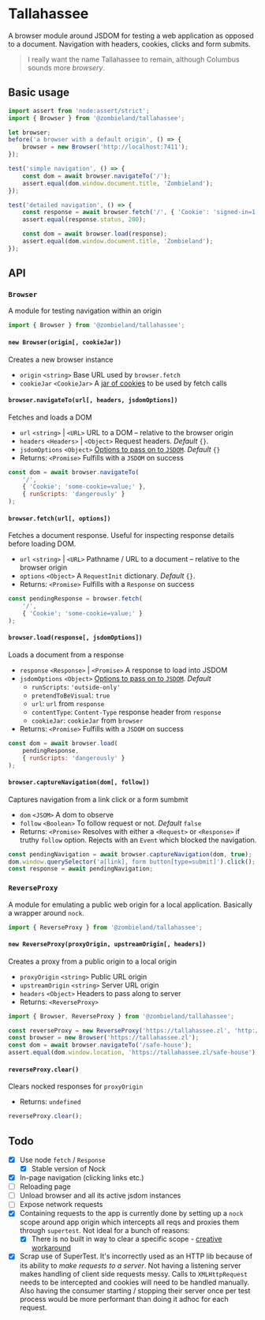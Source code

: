 # Tallahassee

A browser module around JSDOM for testing a web application as opposed to a document. Navigation with headers, cookies, clicks and form submits.

> I really want the name Tallahassee to remain, although Columbus sounds more _browsery_.

## Basic usage

```js
import assert from 'node:assert/strict';
import { Browser } from '@zombieland/tallahassee';

let browser;
before('a browser with a default origin', () => {
	browser = new Browser('http://localhost:7411');
});

test('simple navigation', () => {
	const dom = await browser.navigateTo('/');
	assert.equal(dom.window.document.title, 'Zombieland');
});

test('detailed navigation', () => {
	const response = await browser.fetch('/', { 'Cookie': 'signed-in=1' });
	assert.equal(response.status, 200);

	const dom = await browser.load(response);
	assert.equal(dom.window.document.title, 'Zombieland');
});
```

## API

### `Browser`

A module for testing navigation within an origin


```js
import { Browser } from '@zombieland/tallahassee';
```

#### `new Browser(origin[, cookieJar])`

Creates a new browser instance

- `origin` `<string>` Base URL used by `browser.fetch`
- `cookieJar` `<CookieJar>` A [jar of cookies](https://github.com/jsdom/jsdom/blob/main/README.md#cookie-jars) to be used by fetch calls

#### `browser.navigateTo(url[, headers, jsdomOptions])`

Fetches and loads a DOM

- `url` `<string>` | `<URL>` URL to a DOM – relative to the browser origin
- `headers` `<Headers>` | `<Object>` Request headers. *Default* `{}`.
- `jsdomOptions` `<Object>` [Options to pass on to `JSDOM`](https://github.com/jsdom/jsdom/blob/main/README.md#simple-options). *Default* `{}`
- Returns: `<Promise>` Fulfills with a `JSDOM` on success

```js
const dom = await browser.navigateTo(
	'/',
	{ 'Cookie'; 'some-cookie=value;' },
	{ runScripts: 'dangerously' }
);
```

#### `browser.fetch(url[, options])`

Fetches a document response. Useful for inspecting response details before loading DOM.

- `url` `<string>` | `<URL>` Pathname / URL to a document – relative to the browser origin
- `options` `<Object>` A `RequestInit` dictionary. *Default* `{}`.
- Returns: `<Promise>` Fulfills with a `Response` on success

```js
const pendingResponse = browser.fetch(
	'/',
	{ 'Cookie'; 'some-cookie=value;' }
);
```

#### `browser.load(response[, jsdomOptions])`

Loads a document from a response

- `response` `<Response>` | `<Promise>` A response to load into JSDOM
- `jsdomOptions` `<Object>` [Options to pass on to `JSDOM`](https://github.com/jsdom/jsdom/blob/main/README.md#simple-options). *Default*
	- `runScripts`: `'outside-only'`
	- `pretendToBeVisual`: `true`
	- `url`: `url` from `response`
	- `contentType`: `Content-Type` response header from `response`
	- `cookieJar`: `cookieJar` from `browser`
- Returns: `<Promise>` Fulfills with a `JSDOM` on success

```js
const dom = await browser.load(
	pendingResponse,
	{ runScripts: 'dangerously' }
);
```

#### `browser.captureNavigation(dom[, follow])`

Captures navigation from a link click or a form sumbmit

- `dom` `<JSOM>` A dom to observe
- `follow` `<Boolean>` To follow request or not. *Default* `false`
- Returns: `<Promise>` Resolves with either a `<Request>` or `<Response>` if truthy `follow` option. Rejects with an `Event` which blocked the navigation.

```js
const pendingNavigation = await browser.captureNavigation(dom, true);
dom.window.querySelector('a[link], form button[type=submit]').click();
const response = await pendingNavigation;
```

### `ReverseProxy`

A module for emulating a public web origin for a local application. Basically a wrapper around `nock`.

```js
import { ReverseProxy } from '@zombieland/tallahassee';
```

#### `new ReverseProxy(proxyOrigin, upstreamOrigin[, headers])`

Creates a proxy from a public origin to a local origin

- `proxyOrigin` `<string>` Public URL origin
- `upstreamOrigin` `<string>` Server URL origin
- `headers` `<Object>` Headers to pass along to server
- Returns: `<ReverseProxy>`

```js
import { Browser, ReverseProxy } from '@zombieland/tallahassee';

const reverseProxy = new ReverseProxy('https://tallahassee.zl', 'http://localhost:7411')
const browser = new Browser('https://tallahassee.zl');
const dom = await browser.navigateTo('/safe-house');
assert.equal(dom.window.location, 'https://tallahassee.zl/safe-house');
```

#### `reverseProxy.clear()`

Clears nocked responses for `proxyOrigin`

- Returns: `undefined`

```js
reverseProxy.clear();
```

## Todo

- [x] Use node `fetch` / `Response`
	- [x] Stable version of Nock
- [x] In-page navigation (clicking links etc.)
- [ ] Reloading page
- [ ] Unload browser and all its active jsdom instances
- [ ] Expose network requests
- [x] Containing requests to the app is currently done by setting up a `nock` scope around app origin which intercepts all reqs and proxies them through `supertest`. Not ideal for a bunch of reasons:
	- [x] There is no built in way to clear a specific scope - [creative workaround](https://github.com/nock/nock/issues/1495#issuecomment-499594455)
- [x] Scrap use of SuperTest. It's incorrectly used as an HTTP lib because of its ability to _make requests to a server_. Not having a listening server makes handling of client side requests messy. Calls to `XMLHttpRequest` needs to be intercepted and cookies will need to be handled manually. Also having the consumer starting / stopping their server once per test process would be more performant than doing it adhoc for each request.
